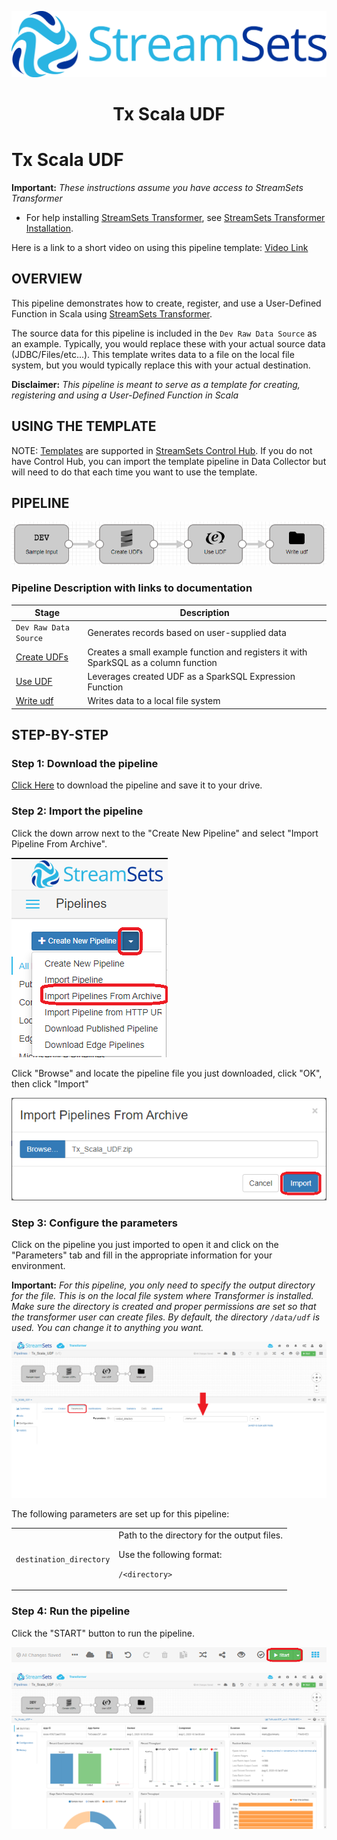 ![StreamSets Logo](../../../../images/Full%20Color%20Transparent.png)

<h1><p align="center">Tx Scala UDF</p></h1>

# Tx Scala UDF

**Important:** *These instructions assume you have access to StreamSets Transformer*

- For help installing [StreamSets Transformer](https://streamsets.com/products/dataops-platform/transformer-etl/), see [StreamSets Transformer Installation](https://streamsets.com/documentation/transformer/latest/help/transformer/Installation/Installation-Title.html).

Here is a link to a short video on using this pipeline template: [Video Link](https://www.youtube.com/channel/UC_4K-__dngOCEmoZs7PVZAg)

## OVERVIEW

This pipeline demonstrates how to create, register, and use a User-Defined Function in Scala using [StreamSets Transformer](https://streamsets.com/products/dataops-platform/transformer-etl/).

The source data for this pipeline is included in the ```Dev Raw Data Source``` as an example.  Typically, you would replace these with your actual source data (JDBC/Files/etc...).  This template writes data to a file on the local file system, but you would typically replace this with your actual destination.

**Disclaimer:** *This pipeline is meant to serve as a template for creating, registering and using a User-Defined Function in Scala*

## USING THE TEMPLATE

NOTE: [Templates](https://streamsets.com/documentation/controlhub/latest/help/controlhub/UserGuide/Pipelines/PipelineTemplates.html) are supported in [StreamSets Control Hub](https://streamsets.com/products/dataops-platform/control-hub/). If you do not have Control Hub, you can import the template pipeline in Data Collector but will need to do that each time you want to use the template.

## PIPELINE

![Pipeline](images/pipeline.png "Tx Scal UDF")

### Pipeline Description with links to documentation

Stage | Description
--- | ---
`Dev Raw Data Source` | Generates records based on user-supplied data
[Create UDFs](https://streamsets.com/documentation/transformer/latest/help/transformer/Processors/Scala.html?contextID=concept_vhf_jlj_x3b) | Creates a small example function and registers it with SparkSQL as a column function
[Use UDF](https://streamsets.com/documentation/transformer/latest/help/transformer/Processors/SparkSQLExp.html?contextID=concept_akj_gsz_mhb) | Leverages created UDF as a SparkSQL Expression Function
[Write udf](https://streamsets.com/documentation/transformer/latest/help/transformer/Destinations/File-D.html?contextID=concept_akw_2r3_xgb) | Writes data to a local file system


## STEP-BY-STEP

### Step 1: Download the pipeline

[Click Here](./Tx_Scala_UDF.zip?raw=true) to download the pipeline and save it to your drive.

### Step 2: Import the pipeline

Click the down arrow next to the "Create New Pipeline" and select "Import Pipeline From Archive".

![Step 2](images/TxScalaUDF_step2.png "Import the Pipeline")

Click "Browse" and locate the pipeline file you just downloaded, click "OK", then click "Import"

![Step 2a](images/TxScalaUDF_step2a.png "Import the Pipeline")

### Step 3: Configure the parameters

Click on the pipeline you just imported to open it and click on the "Parameters" tab and fill in the appropriate information for your environment.

**Important:** *For this pipeline, you only need to specify the output directory for the file.  This is on the local file system where Transformer is installed.  Make sure the directory is created and proper permissions are set so that the transformer user can create files.  By default, the directory ```/data/udf``` is used.  You can change it to anything you want.*

![Step 3](images/TxScalaUDF_step3.png "Configure the parameters")

The following parameters are set up for this pipeline:
<table>
  </tr>
   <td><code>destination_directory</code>
   </td>
   <td class="entry cellrowborder" headers="d31669e688 "><span class="ph" id="task_rcy_b4f_dhb__d67e2186">Path to the directory for
                                            the output files.</span>
                                        <p>Use the following
                                            format:</p>
<p class="p"><code class="ph codeph">/&lt;directory&gt;</code></p>
</td>
  </tr>
</table>

### Step 4: Run the pipeline

Click the "START" button to run the pipeline.

![Step 4](images/TxScalaUDF_step4.png "Run the pipeline")

![Step 4a](images/TxScalaUDF_step4a.png "Run the pipeline")